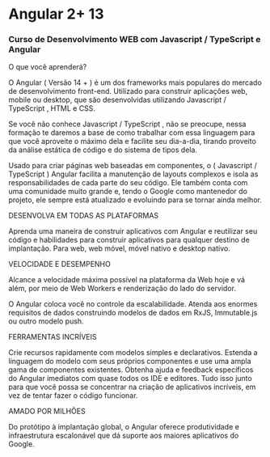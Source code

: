 # Angular 2+ 13

### Curso de Desenvolvimento WEB com Javascript / TypeScript e Angular

O que você aprenderá?

O Angular ( Versão 14 + ) é um dos frameworks mais populares do mercado de desenvolvimento front-end. Utilizado para construir aplicações web, mobile ou desktop, que são desenvolvidas utilizando Javascript / TypeScript , HTML e CSS.

Se você não conhece Javascript / TypeScript , não se preocupe, nessa formação te daremos a base de como trabalhar com essa linguagem para que você aproveite o máximo dela e facilite seu dia-a-dia, tirando proveito da análise estática de código e do sistema de tipos dela.

Usado para criar páginas web baseadas em componentes, o ( Javascript / TypeScript ) Angular facilita a manutenção de layouts complexos e isola as responsabilidades de cada parte do seu código. Ele também conta com uma comunidade muito grande e, tendo o Google como mantenedor do projeto, ele sempre está atualizado e evoluindo para se tornar ainda melhor.

DESENVOLVA EM TODAS AS PLATAFORMAS

Aprenda uma maneira de construir aplicativos com Angular e reutilizar seu código e habilidades para construir aplicativos para qualquer destino de implantação. Para web, web móvel, móvel nativo e desktop nativo.


VELOCIDADE E DESEMPENHO

Alcance a velocidade máxima possível na plataforma da Web hoje e vá além, por meio de Web Workers e renderização do lado do servidor.

O Angular coloca você no controle da escalabilidade. Atenda aos enormes requisitos de dados construindo modelos de dados em RxJS, Immutable.js ou outro modelo push.


FERRAMENTAS INCRÍVEIS

Crie recursos rapidamente com modelos simples e declarativos. Estenda a linguagem do modelo com seus próprios componentes e use uma ampla gama de componentes existentes. Obtenha ajuda e feedback específicos do Angular imediatos com quase todos os IDE e editores. Tudo isso junto para que você possa se concentrar na criação de aplicativos incríveis, em vez de tentar fazer o código funcionar.


AMADO POR MILHÕES

Do protótipo à implantação global, o Angular oferece produtividade e infraestrutura escalonável que dá suporte aos maiores aplicativos do Google.
